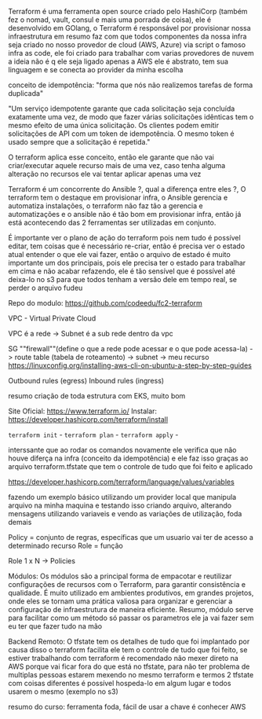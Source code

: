 Terraform é uma ferramenta open source criado pelo HashiCorp (também fez o nomad, vault, consul e mais uma porrada de coisa), ele é desenvolvido em GOlang, o Terraform é responsável por provisionar nossa infraestrutura em resumo faz com que todos componentes da nossa infra seja criado no nosso provedor de cloud (AWS, Azure) via script o famoso infra as code, ele foi criado para trabalhar com varias provedores de nuvem a ideia não é q ele seja ligado apenas a AWS ele é abstrato, tem sua linguagem e se conecta ao provider da minha escolha

conceito de idempotência: "forma que nós não realizemos tarefas de forma duplicada"

"Um serviço idempotente garante que cada solicitação seja concluída exatamente uma vez, de modo que fazer várias solicitações idênticas tem o mesmo efeito de uma única solicitação. Os clientes podem emitir solicitações de API com um token de idempotência. O mesmo token é usado sempre que a solicitação é repetida."

O terraform aplica esse conceito, então ele garante que não vai criar/executar aquele recurso mais de uma vez, caso tenha alguma alteração no recursos ele vai tentar aplicar apenas uma vez

Terraform é um concorrente do Ansible ?, qual a diferença entre eles ?, O terraform tem o destaque em provisionar infra, o Ansible gerencia e automatiza instalações, o terraform não faz tão a gerencia e automatizações e o ansible não é tão bom em provisionar infra, então já está acontecendo das 2 ferramentas ser utilizadas em conjunto.

É importante ver o plano de ação do terraform pois nem tudo é possível editar, tem coisas que é necessário re-criar, então é precisa ver o estado atual entender o que ele vai fazer, então o arquivo de estado é muito importante um dos principais, pois ele precisa ter o estado para trabalhar em cima e não acabar refazendo, ele é tão sensível que é possível até deixa-lo no s3 para que todos tenham a versão dele em tempo real, se perder o arquivo fudeu

Repo do modulo: https://github.com/codeedu/fc2-terraform

VPC - Virtual Private Cloud

VPC é a rede -> Subnet é a sub rede dentro da vpc

SG ""firewall""(define o que a rede pode acessar e o que pode acessa-la) -> route table (tabela de roteamento) -> subnet -> meu recurso
https://linuxconfig.org/installing-aws-cli-on-ubuntu-a-step-by-step-guides

Outbound rules (egress)
Inbound rules (ingress)


resumo criação de toda estrutura com EKS, muito bom

Site Oficial: https://www.terraform.io/
Instalar: https://developer.hashicorp.com/terraform/install

`terraform init` -
`terraform plan` -
`terraform apply` -

interssante que ao rodar os comandos novamente ele verifica que não houve diferça na infra (conceito da idempotência) e ele faz isso graças ao arquivo terraform.tfstate que tem o controle de tudo que foi feito e aplicado


https://developer.hashicorp.com/terraform/language/values/variables

fazendo um exemplo básico utilizando um provider local que manipula arquivo na minha maquina e testando isso criando arquivo, alterando mensagens utilizando variaveis e vendo as variações de utilização, foda demais


Policy = conjunto de regras, específicas que um usuario vai ter de acesso a determinado recurso
Role = função

Role 1 x N -> Policies


Módulos: Os módulos são a principal forma de empacotar e reutilizar configurações de recursos com o Terraform, para garantir consistência e qualidade. É muito utilizado em ambientes produtivos, em grandes projetos, onde eles se tornam uma prática valiosa para organizar e gerenciar a configuração de infraestrutura de maneira eficiente.
Resumo, módulo serve para facilitar como um método só passar os parametros ele ja vai fazer sem eu ter que fazer tudo na mão

Backend Remoto:
O tfstate tem os detalhes de tudo que foi implantado por causa disso o terraform facilita ele tem o controle de tudo que foi feito, se estiver trabalhando com terraform é recomendado não mexer direto na AWS porque vai ficar fora do que está no tfstate, para não ter problema de multiplas pessoas estarem mexendo no mesmo terraform e termos 2 tfstate com coisas diferentes é possível hospeda-lo em algum lugar e todos usarem o mesmo (exemplo no s3)

resumo do curso: ferramenta foda, fácil de usar a chave é conhecer AWS
